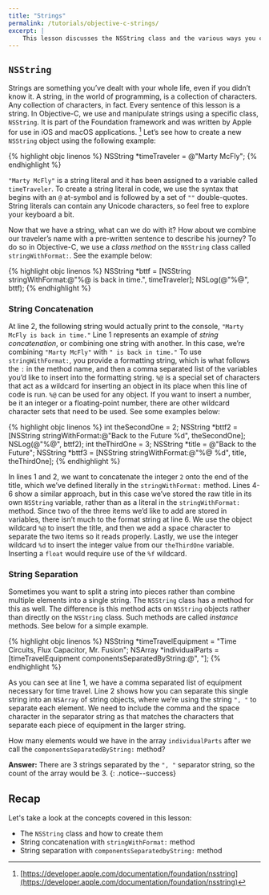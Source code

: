 ```yaml
---
title: "Strings"
permalink: /tutorials/objective-c-strings/
excerpt: |
    This lesson discusses the NSString class and the various ways you can manipulate it.
---
```


## `NSString`

Strings are something you’ve dealt with your whole life, even if you didn’t know it. A string, in the world of programming, is a collection of characters. Any collection of characters, in fact. Every sentence of this lesson is a string. In Objective-C, we use and manipulate strings using a specific class, `NSString`. It is part of the Foundation framework and was written by Apple for use in iOS and macOS applications. [^nsstring] Let’s see how to create a new `NSString` object using the following example:

{% highlight objc linenos %}
NSString *timeTraveler = @"Marty McFly";
{% endhighlight %}

`"Marty McFly"` is a string literal and it has been assigned to a variable called `timeTraveler`. To create a string literal in code, we use the syntax that begins with an `@` at-symbol and is followed by a set of `""` double-quotes. String literals can contain any Unicode characters, so feel free to explore your keyboard a bit.

Now that we have a string, what can we do with it? How about we combine our traveler’s name with a pre-written sentence to describe his journey? To do so in Objective-C, we use a *class method* on the `NSString` class called `stringWithFormat:`. See the example below:

{% highlight objc linenos %}
NSString *bttf = [NSString stringWithFormat:@"%@ is back in time.", timeTraveler];
NSLog(@"%@", bttf);
{% endhighlight %}

### String Concatenation

At line 2, the following string would actually print to the console, `"Marty McFly is back in time."` Line 1 represents an example of *string concatenation*, or combining one string with another. In this case, we’re combining `"Marty McFly"` with `" is back in time."` To use `stringWithFormat:`, you provide a formatting string, which is what follows the `:` in the method name, and then a comma separated list of the variables you’d like to insert into the formatting string. `%@` is a special set of characters that act as a wildcard for inserting an object in its place when this line of code is run. `%@` can be used for any object. If you want to insert a number, be it an integer or a floating-point number, there are other wildcard character sets that need to be used. See some examples below:

{% highlight objc linenos %}
int theSecondOne = 2;
NSString *bttf2 = [NSString stringWithFormat:@"Back to the Future %d", theSecondOne];
NSLog(@"%@", bttf2);
int theThirdOne = 3;
NSString *title = @"Back to the Future";
NSString *bttf3 = [NSString stringWithFormat:@"%@ %d", title, theThirdOne];
{% endhighlight %}

In lines 1 and 2, we want to concatenate the integer `2` onto the end of the title, which we’ve defined literally in the `stringWithFormat:` method. Lines 4-6 show a similar approach, but in this case we’ve stored the raw title in its own `NSString` variable, rather than as a literal in the `stringWithFormat:` method. Since two of the three items we’d like to add are stored in variables, there isn’t much to the format string at line 6. We use the object wildcard `%@` to insert the title, and then we add a space character to separate the two items so it reads properly. Lastly, we use the integer wildcard `%d` to insert the integer value from our `theThirdOne` variable. Inserting a `float` would require use of the `%f` wildcard.

### String Separation

Sometimes you want to split a string into pieces rather than combine multiple elements into a single string. The `NSString` class has a method for this as well. The difference is this method acts on `NSString` objects rather than directly on the `NSString` class. Such methods are called *instance* methods. See below for a simple example.

{% highlight objc linenos %}
NSString *timeTravelEquipment = "Time Circuits, Flux Capacitor, Mr. Fusion";
NSArray *individualParts = [timeTravelEquipment componentsSeparatedByString:@", "];
{% endhighlight %}

As you can see at line 1, we have a comma separated list of equipment necessary for time travel. Line 2 shows how you can separate this single string into an `NSArray` of string objects, where we’re using the string `", "` to separate each element. We need to include the comma and the space character in the separator string as that matches the characters that separate each piece of equipment in the larger string.

How many elements would we have in the array `individualParts` after we call the `componentsSeparatedByString:` method?

**Answer:** There are 3 strings separated by the `", "` separator string, so the count of the array would be 3.
{: .notice--success}

## Recap
Let's take a look at the concepts covered in this lesson:
* The `NSString` class and how to create them
* String concatenation with `stringWithFormat:` method
* String separation with `componentsSeparatedbyString:` method

[^nsstring]: [https://developer.apple.com/documentation/foundation/nsstring](https://developer.apple.com/documentation/foundation/nsstring)